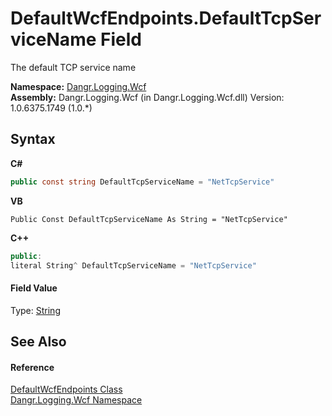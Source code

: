 # DefaultWcfEndpoints.DefaultTcpServiceName Field
 

The default TCP service name

**Namespace:**&nbsp;<a href="N_Dangr_Logging_Wcf">Dangr.Logging.Wcf</a><br />**Assembly:**&nbsp;Dangr.Logging.Wcf (in Dangr.Logging.Wcf.dll) Version: 1.0.6375.1749 (1.0.*)

## Syntax

**C#**<br />
``` C#
public const string DefaultTcpServiceName = "NetTcpService"
```

**VB**<br />
``` VB
Public Const DefaultTcpServiceName As String = "NetTcpService"
```

**C++**<br />
``` C++
public:
literal String^ DefaultTcpServiceName = "NetTcpService"
```


#### Field Value
Type: <a href="http://msdn2.microsoft.com/en-us/library/s1wwdcbf" target="_blank">String</a>

## See Also


#### Reference
<a href="T_Dangr_Logging_Wcf_DefaultWcfEndpoints">DefaultWcfEndpoints Class</a><br /><a href="N_Dangr_Logging_Wcf">Dangr.Logging.Wcf Namespace</a><br />